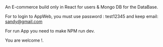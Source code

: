 An E-commerce build only in React for users & Mongo DB for the DataBase.

For to login to AppWeb, you must use password : test12345 and keep email: sandy@gmail.com

For run App you need to make NPM run dev.

You are welcome !.